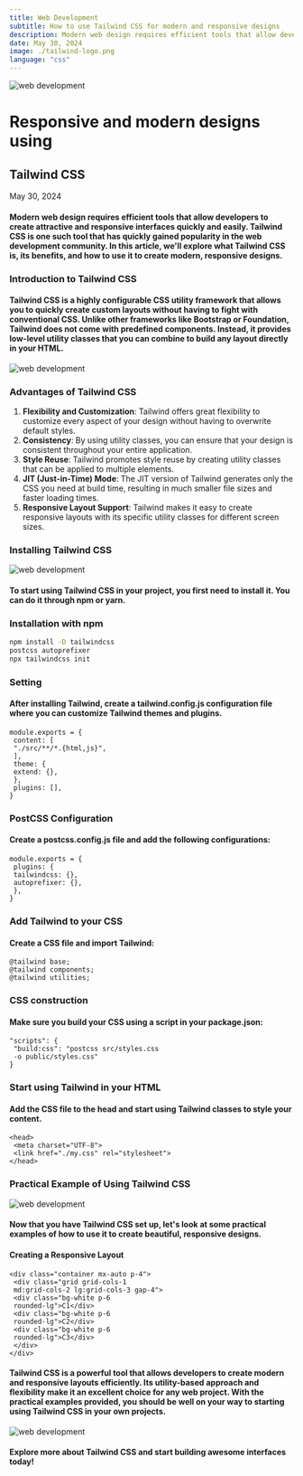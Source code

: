 ```yaml
---
title: Web Development
subtitle: How to use Tailwind CSS for modern and responsive designs
description: Modern web design requires efficient tools that allow developers to create attractive and responsive interfaces quickly and easily. Tailwind CSS is one such tool that has rapidly gained popularity in the web development community. In this article, we'll explore what Tailwind CSS is, its benefits, and how to use it to create modern, responsive designs.
date: May 30, 2024
image: ./tailwind-logo.png
language: "css"
---
```


![web development](./tailwind.png)

# Responsive and modern designs using
## Tailwind CSS

May 30, 2024

#### Modern web design requires efficient tools that allow developers to create attractive and responsive interfaces quickly and easily. Tailwind CSS is one such tool that has quickly gained popularity in the web development community. In this article, we'll explore what Tailwind CSS is, its benefits, and how to use it to create modern, responsive designs.

### Introduction to Tailwind CSS

#### Tailwind CSS is a highly configurable CSS utility framework that allows you to quickly create custom layouts without having to fight with conventional CSS. Unlike other frameworks like Bootstrap or Foundation, Tailwind does not come with predefined components. Instead, it provides low-level utility classes that you can combine to build any layout directly in your HTML.

![web development](./tailwind2.png)

### Advantages of Tailwind CSS

1. **Flexibility and Customization**: Tailwind offers great flexibility to customize every aspect of your design without having to overwrite default styles.
2. **Consistency**: By using utility classes, you can ensure that your design is consistent throughout your entire application.
3. **Style Reuse**: Tailwind promotes style reuse by creating utility classes that can be applied to multiple elements.
4. **JIT (Just-in-Time) Mode**: The JIT version of Tailwind generates only the CSS you need at build time, resulting in much smaller file sizes and faster loading times.
5. **Responsive Layout Support**: Tailwind makes it easy to create responsive layouts with its specific utility classes for different screen sizes.

### Installing Tailwind CSS

![web development](./tailwind3.png)

#### To start using Tailwind CSS in your project, you first need to install it. You can do it through npm or yarn.

### Installation with npm

```bash
npm install -D tailwindcss
postcss autoprefixer
npx tailwindcss init
```

### Setting

#### After installing Tailwind, create a tailwind.config.js configuration file where you can customize Tailwind themes and plugins.

```
module.exports = {
 content: [
 "./src/**/*.{html,js}",
 ],
 theme: {
 extend: {},
 },
 plugins: [],
}
```

### PostCSS Configuration

#### Create a postcss.config.js file and add the following configurations:

```
module.exports = {
 plugins: {
 tailwindcss: {},
 autoprefixer: {},
 },
}
```

### Add Tailwind to your CSS

#### Create a CSS file and import Tailwind:

```
@tailwind base;
@tailwind components;
@tailwind utilities;
```

### CSS construction

#### Make sure you build your CSS using a script in your package.json:

```
"scripts": {
 "build:css": "postcss src/styles.css
 -o public/styles.css"
}
```

### Start using Tailwind in your HTML

#### Add the CSS file to the head and start using Tailwind classes to style your content.

```
<head>
 <meta charset="UTF-8">
 <link href="./my.css" rel="stylesheet">
</head>
```

### Practical Example of Using Tailwind CSS

![web development](./tailwind4.png)

#### Now that you have Tailwind CSS set up, let's look at some practical examples of how to use it to create beautiful, responsive designs.

#### Creating a Responsive Layout

```
<div class="container mx-auto p-4">
 <div class="grid grid-cols-1
 md:grid-cols-2 lg:grid-cols-3 gap-4">
 <div class="bg-white p-6
 rounded-lg">C1</div>
 <div class="bg-white p-6
 rounded-lg">C2</div>
 <div class="bg-white p-6
 rounded-lg">C3</div>
 </div>
</div>
```

#### Tailwind CSS is a powerful tool that allows developers to create modern and responsive layouts efficiently. Its utility-based approach and flexibility make it an excellent choice for any web project. With the practical examples provided, you should be well on your way to starting using Tailwind CSS in your own projects.

![web development](./tailwind5.png)

#### Explore more about Tailwind CSS and start building awesome interfaces today!